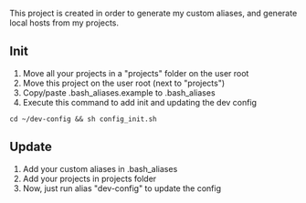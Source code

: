 This project is created in order to generate my custom aliases, and generate local hosts from my projects.

## Init

1. Move all your projects in a "projects" folder on the user root
2. Move this project on the user root (next to "projects")
3. Copy/paste .bash_aliases.example to .bash_aliases
4. Execute this command to add init and updating the dev config

```
cd ~/dev-config && sh config_init.sh
```

## Update

1. Add your custom aliases in .bash_aliases
2. Add your projects in projects folder
3. Now, just run alias "dev-config" to update the config
